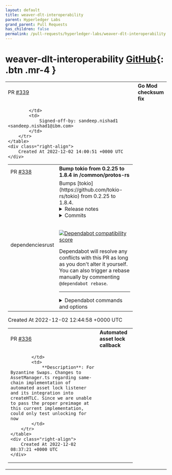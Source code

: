 ```yaml
---
layout: default
title: weaver-dlt-interoperability
parent: Hyperledger Labs
grand_parent: Pull Requests
has_children: false
permalink: /pull-requests/hyperledger-labs/weaver-dlt-interoperability
---
```


# weaver-dlt-interoperability <span class="fs-3 right-align">[GitHub](https://github.com/hyperledger-labs/weaver-dlt-interoperability){: .btn .mr-4 }</span>


<div>
    <table>
        <tr>
            <td>
                PR <a href="https://github.com/hyperledger-labs/weaver-dlt-interoperability/pull/339" class=".btn">#339</a>
            </td>
            <td>
                <b>
                    Go Mod checksum fix
                </b>
            </td>
        </tr>
        <tr>
            <td>
                
            </td>
            <td>
                Signed-off-by: sandeep.nishad1 <sandeep.nishad1@ibm.com>
            </td>
        </tr>
    </table>
    <div class="right-align">
        Created At 2022-12-02 14:00:51 +0000 UTC
    </div>
</div>

<div>
    <table>
        <tr>
            <td>
                PR <a href="https://github.com/hyperledger-labs/weaver-dlt-interoperability/pull/338" class=".btn">#338</a>
            </td>
            <td>
                <b>
                    Bump tokio from 0.2.25 to 1.8.4 in /common/protos-rs
                </b>
            </td>
        </tr>
        <tr>
            <td>
                <span class="chip">dependencies</span><span class="chip">rust</span>
            </td>
            <td>
                Bumps [tokio](https://github.com/tokio-rs/tokio) from 0.2.25 to 1.8.4.
<details>
<summary>Release notes</summary>
<p><em>Sourced from <a href="https://github.com/tokio-rs/tokio/releases">tokio's releases</a>.</em></p>
<blockquote>
<h2>Tokio v1.8.4</h2>
<h1>1.8.4 (November 15, 2021)</h1>
<p>This release backports a bugfix for a data race when sending and receiving on a
closed <code>oneshot</code> channel ([RUSTSEC-2021-0124]) from v1.13.1.</p>
<h3>Fixed</h3>
<ul>
<li>sync: fix a data race between <code>oneshot::Sender::send</code> and awaiting a
<code>oneshot::Receiver</code> when the oneshot has been closed (<a href="https://github-redirect.dependabot.com/tokio-rs/tokio/issues/4226">#4226</a>)</li>
</ul>
<h2>Tokio v1.8.3</h2>
<h1>1.8.3 (July 22, 2021)</h1>
<p>This release backports two fixes from 1.9.0</p>
<h3>Fixed</h3>
<ul>
<li>Fix leak if output of future panics on drop (<a href="https://github-redirect.dependabot.com/tokio-rs/tokio/issues/3967">#3967</a>)</li>
<li>Fix leak in <code>LocalSet</code> (<a href="https://github-redirect.dependabot.com/tokio-rs/tokio/issues/3978">#3978</a>)</li>
</ul>
<p><a href="https://github-redirect.dependabot.com/tokio-rs/tokio/issues/3967">#3967</a>: <a href="https://github-redirect.dependabot.com/tokio-rs/tokio/pull/3967">tokio-rs/tokio#3967</a>
<a href="https://github-redirect.dependabot.com/tokio-rs/tokio/issues/3978">#3978</a>: <a href="https://github-redirect.dependabot.com/tokio-rs/tokio/pull/3978">tokio-rs/tokio#3978</a></p>
<h2>Tokio 1.8.2</h2>
<p>Fixes a missed edge case from 1.8.1.</p>
<h3>Fixed</h3>
<ul>
<li>runtime: drop canceled future on next poll (<a href="https://github-redirect.dependabot.com/tokio-rs/tokio/issues/3965">#3965</a>)</li>
</ul>
<h2>Tokio 1.8.1</h2>
<p>Forward ports 1.5.1 fixes.</p>
<h3>Fixed</h3>
<ul>
<li>runtime: remotely abort tasks on <code>JoinHandle::abort</code> (<a href="https://github-redirect.dependabot.com/tokio-rs/tokio/issues/3934">#3934</a>)</li>
</ul>
<p><a href="https://github-redirect.dependabot.com/tokio-rs/tokio/issues/3934">#3934</a>: <a href="https://github-redirect.dependabot.com/tokio-rs/tokio/pull/3934">tokio-rs/tokio#3934</a></p>
<h2>tokio-1.8.0</h2>
<h1>1.8.0 (July 2, 2021)</h1>
<h3>Added</h3>
<ul>
<li>io: add <code>get_{ref,mut}</code> methods to <code>AsyncFdReadyGuard</code> and <code>AsyncFdReadyMutGuard</code> (<a href="https://github-redirect.dependabot.com/tokio-rs/tokio/issues/3807">#3807</a>)</li>
<li>io: efficient implementation of vectored writes for <code>BufWriter</code> (<a href="https://github-redirect.dependabot.com/tokio-rs/tokio/issues/3163">#3163</a>)</li>
<li>net: add ready/try methods to <code>NamedPipe{Client,Server}</code> (<a href="https://github-redirect.dependabot.com/tokio-rs/tokio/issues/3866">#3866</a>, <a href="https://github-redirect.dependabot.com/tokio-rs/tokio/issues/3899">#3899</a>)</li>
<li>sync: add <code>watch::Receiver::borrow_and_update</code> (<a href="https://github-redirect.dependabot.com/tokio-rs/tokio/issues/3813">#3813</a>)</li>
<li>sync: implement <code>From&lt;T&gt;</code> for <code>OnceCell&lt;T&gt;</code> (<a href="https://github-redirect.dependabot.com/tokio-rs/tokio/issues/3877">#3877</a>)</li>
</ul>
<!-- raw HTML omitted -->
</blockquote>
<p>... (truncated)</p>
</details>
<details>
<summary>Commits</summary>
<ul>
<li><a href="https://github.com/tokio-rs/tokio/commit/2273eb1a1a9c9cfa2bd998c2215239e6fe1ed57a"><code>2273eb1</code></a> chore: fix CI on master (<a href="https://github-redirect.dependabot.com/tokio-rs/tokio/issues/4008">#4008</a>)</li>
<li><a href="https://github.com/tokio-rs/tokio/commit/249f05c0bb6694bb111b4604541e38db840cd28c"><code>249f05c</code></a> chore: fix output of macro after new rustc release (<a href="https://github-redirect.dependabot.com/tokio-rs/tokio/issues/4189">#4189</a>)</li>
<li><a href="https://github.com/tokio-rs/tokio/commit/2bf613206a29da5a5d262e0b44bb7fac1d40fa31"><code>2bf6132</code></a> macros: fix type resolution error in #[tokio::main] (<a href="https://github-redirect.dependabot.com/tokio-rs/tokio/issues/4176">#4176</a>)</li>
<li><a href="https://github.com/tokio-rs/tokio/commit/c9228bf7513da8b2553788195190bfa25d546ef8"><code>c9228bf</code></a> macros: make tokio-macros attributes more IDE friendly (<a href="https://github-redirect.dependabot.com/tokio-rs/tokio/issues/4162">#4162</a>)</li>
<li><a href="https://github.com/tokio-rs/tokio/commit/441427c99356192023cf896b6f8bb747af29223c"><code>441427c</code></a> macros: fix wrong error messages (<a href="https://github-redirect.dependabot.com/tokio-rs/tokio/issues/4067">#4067</a>)</li>
<li><a href="https://github.com/tokio-rs/tokio/commit/cc7d9e1bbf0bb71bf90759d007ca143196a81823"><code>cc7d9e1</code></a> chore: explicitly relaxed clippy lint for runtime entry macro (<a href="https://github-redirect.dependabot.com/tokio-rs/tokio/issues/4030">#4030</a>)</li>
<li><a href="https://github.com/tokio-rs/tokio/commit/f49b7fc6da7a6e76b40a12ffebddcd6de9987196"><code>f49b7fc</code></a> tokio-macros: compat with clippy::unwrap_used (<a href="https://github-redirect.dependabot.com/tokio-rs/tokio/issues/3926">#3926</a>)</li>
<li><a href="https://github.com/tokio-rs/tokio/commit/ea87e4ec44c5c0530d5e6c29e7d09ba818e07b5b"><code>ea87e4e</code></a> net: fix the uds_datagram tests with the latest nightly stdlib (<a href="https://github-redirect.dependabot.com/tokio-rs/tokio/issues/3952">#3952</a>)</li>
<li><a href="https://github.com/tokio-rs/tokio/commit/e2e7b5e0ade0aa499fdb9a808b07833643457f7b"><code>e2e7b5e</code></a> examples: replace time crate with httpdate (<a href="https://github-redirect.dependabot.com/tokio-rs/tokio/issues/4169">#4169</a>)</li>
<li><a href="https://github.com/tokio-rs/tokio/commit/9a58f7fbe76c72fdd70107223410bcf8106c3635"><code>9a58f7f</code></a> tests: update Nix to 0.22.0 (<a href="https://github-redirect.dependabot.com/tokio-rs/tokio/issues/3951">#3951</a>)</li>
<li>Additional commits viewable in <a href="https://github.com/tokio-rs/tokio/compare/tokio-0.2.25...tokio-1.8.4">compare view</a></li>
</ul>
</details>
<br />


[![Dependabot compatibility score](https://dependabot-badges.githubapp.com/badges/compatibility_score?dependency-name=tokio&package-manager=cargo&previous-version=0.2.25&new-version=1.8.4)](https://docs.github.com/en/github/managing-security-vulnerabilities/about-dependabot-security-updates#about-compatibility-scores)

Dependabot will resolve any conflicts with this PR as long as you don't alter it yourself. You can also trigger a rebase manually by commenting `@dependabot rebase`.

[//]: # (dependabot-automerge-start)
[//]: # (dependabot-automerge-end)

---

<details>
<summary>Dependabot commands and options</summary>
<br />

You can trigger Dependabot actions by commenting on this PR:
- `@dependabot rebase` will rebase this PR
- `@dependabot recreate` will recreate this PR, overwriting any edits that have been made to it
- `@dependabot merge` will merge this PR after your CI passes on it
- `@dependabot squash and merge` will squash and merge this PR after your CI passes on it
- `@dependabot cancel merge` will cancel a previously requested merge and block automerging
- `@dependabot reopen` will reopen this PR if it is closed
- `@dependabot close` will close this PR and stop Dependabot recreating it. You can achieve the same result by closing it manually
- `@dependabot ignore this major version` will close this PR and stop Dependabot creating any more for this major version (unless you reopen the PR or upgrade to it yourself)
- `@dependabot ignore this minor version` will close this PR and stop Dependabot creating any more for this minor version (unless you reopen the PR or upgrade to it yourself)
- `@dependabot ignore this dependency` will close this PR and stop Dependabot creating any more for this dependency (unless you reopen the PR or upgrade to it yourself)
- `@dependabot use these labels` will set the current labels as the default for future PRs for this repo and language
- `@dependabot use these reviewers` will set the current reviewers as the default for future PRs for this repo and language
- `@dependabot use these assignees` will set the current assignees as the default for future PRs for this repo and language
- `@dependabot use this milestone` will set the current milestone as the default for future PRs for this repo and language

You can disable automated security fix PRs for this repo from the [Security Alerts page](https://github.com/hyperledger-labs/weaver-dlt-interoperability/network/alerts).

</details>
            </td>
        </tr>
    </table>
    <div class="right-align">
        Created At 2022-12-02 12:44:58 +0000 UTC
    </div>
</div>

<div>
    <table>
        <tr>
            <td>
                PR <a href="https://github.com/hyperledger-labs/weaver-dlt-interoperability/pull/336" class=".btn">#336</a>
            </td>
            <td>
                <b>
                    Automated asset lock callback
                </b>
            </td>
        </tr>
        <tr>
            <td>
                
            </td>
            <td>
                **Description**: For Byzantine Swaps. Changes to AssetManager.ts regarding same-chain implementation of automated asset lock listener and its integration into createHTLC. Since we are unable to pass the proper preimage at this current implementation, could only test unlocking for now
            </td>
        </tr>
    </table>
    <div class="right-align">
        Created At 2022-12-02 08:37:21 +0000 UTC
    </div>
</div>

